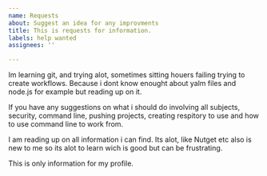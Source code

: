 ```yaml
---
name: Requests
about: Suggest an idea for any improvments
title: This is requests for information.
labels: help wanted
assignees: ''

---
```


Im learning git, and trying alot, sometimes sitting houers failing trying to create workflows. Because i dont know enought about yalm files and node.js for example but reading up on it.

If you have any suggestions on what i should do involving all subjects, security, command line, pushing projects, creating respitory to use and how to use command line to work from.

I am reading up on all information i can find. Its alot, like Nutget etc also is new to me so its alot to learn wich is good but can be frustrating.

This is only information for my profile.
